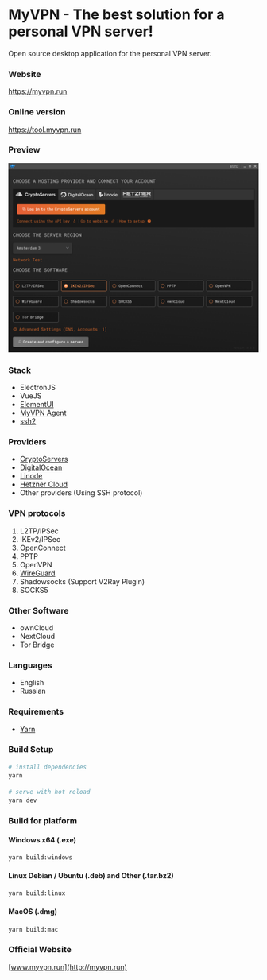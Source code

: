 # MyVPN - The best solution for a personal VPN server!

Open source desktop application for the personal VPN server.

### Website

https://myvpn.run

### Online version

https://tool.myvpn.run

### Preview

![Screenshot](preview.png)

### Stack

* ElectronJS
* VueJS
* [ElementUI](https://element.eleme.io/)
* [MyVPN Agent](https://github.com/my0419/myvpn-agent)
* [ssh2](https://github.com/mscdex/ssh2)

### Providers

* [CryptoServers](https://cryptoservers.net/)
* [DigitalOcean](https://www.digitalocean.com/)
* [Linode](https://linode.com/)
* [Hetzner Cloud](https://www.hetzner.com/cloud)
* Other providers (Using SSH protocol)


### VPN protocols

1. L2TP/IPSec
2. IKEv2/IPSec
3. OpenConnect
4. PPTP
5. OpenVPN
6. [WireGuard](https://www.wireguard.com/)
7. Shadowsocks (Support V2Ray Plugin)
8. SOCKS5

### Other Software

* ownCloud
* NextCloud
* Tor Bridge

### Languages

* English
* Russian

### Requirements

* [Yarn](https://classic.yarnpkg.com/lang/en/docs/install)

### Build Setup

``` bash
# install dependencies
yarn

# serve with hot reload
yarn dev

```

### Build for platform

#### Windows x64 (.exe)

``` bash
yarn build:windows
```

#### Linux Debian / Ubuntu (.deb) and Other (.tar.bz2)

``` bash
yarn build:linux
```

#### MacOS (.dmg)

``` bash
yarn build:mac
```

### Official Website

[www.myvpn.run](http://myvpn.run)
